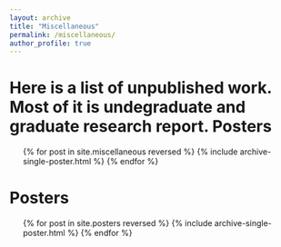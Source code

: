 ```yaml
---
layout: archive
title: "Miscellaneous"
permalink: /miscellaneous/
author_profile: true
---
```


Here is a list of unpublished work. Most of it is undegraduate and graduate research report.
Posters
======


  <ul>{% for post in site.miscellaneous reversed %}
    {% include archive-single-poster.html %}
  {% endfor %}</ul>
  
  
  Posters
======


  <ul>{% for post in site.posters reversed %}
    {% include archive-single-poster.html %}
  {% endfor %}</ul>
  
